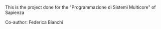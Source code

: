 This is the project done for the "Programmazione di Sistemi Multicore" of Sapienza

Co-author: Federica Bianchi
